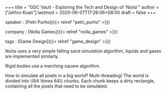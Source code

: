 +++
title = "GDC Vault - Exploring the Tech and Design of 'Noita'"
author = ["Jethro Kuan"]
lastmod = 2020-06-07T17:26:06+08:00
draft = false
+++

speaker
: [Petri Purho]({{< relref "petri_purho" >}})

company
: [Nolla Games]({{< relref "nolla_games" >}})

tags
: [Game Design]({{< relref "game_design" >}})

Noita uses a very simple falling sand simulation algorithm, liquids and gases are implemented similarly.

Rigid bodies use a marching square algorithm.

How to simulate all pixels in a big world? Multi-threading! The world is divided into \\(64 \times 64\\) chunks. Each chunk keeps a dirty rectangle, containing all the pixels that need to be simulated.
